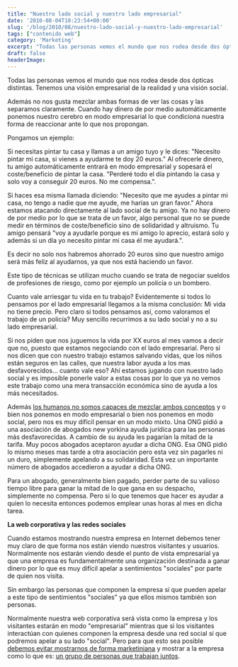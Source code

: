 ```yaml
---
title: "Nuestro lado social y nuestro lado empresarial"
date: '2010-08-04T10:23:54+00:00'
slug: '/blog/2010/08/nuestro-lado-social-y-nuestro-lado-empresarial'
tags: ["contenido web"]
category: 'Marketing'
excerpt: "Todas las personas vemos el mundo que nos rodea desde dos ópticas distintas. Tenemos una visión empresarial de la realidad y una visión social. Además no nos gusta mezclar ambas formas de ver las cos..."
draft: false
headerImage: 
---
```

Todas las personas vemos el mundo que nos rodea desde dos ópticas distintas. Tenemos una visión empresarial de la realidad y una visión social. 

Además no nos gusta mezclar ambas formas de ver las cosas y las separamos claramente. Cuando hay dinero de por medio automáticamente ponemos nuestro cerebro en modo empresarial lo que condiciona nuestra forma de reaccionar ante lo que nos propongan.



Pongamos un ejemplo:



Si necesitas pintar tu casa y llamas a un amigo tuyo y le dices: "Necesito pintar mi casa, si vienes a ayudarme te doy 20 euros." Al ofrecerle dinero, tu amigo automáticamente entrará en modo empresarial y sopesará el coste/beneficio de pintar la casa. "Perderé todo el día pintando la casa y solo voy a conseguir 20 euros. No me compensa.".



Si haces esa misma llamada diciendo: "Necesito que me ayudes a pintar mi casa, no tengo a nadie que me ayude, me harías un gran favor." Ahora estamos atacando directamente al lado social de tu amigo. Ya no hay dinero de por medio por lo que se trata de un favor, algo personal que no se puede medir en términos de coste/beneficio sino de solidaridad y altruismo. Tu amigo pensará "voy a ayudarle porque es mi amigo lo aprecio, estará solo y además si un día yo necesito pintar mi casa él me ayudará.".



Es decir no solo nos habremos ahorrado 20 euros sino que nuestro amigo será más feliz al ayudarnos, ya que nos está haciendo un favor.



Este tipo de técnicas se utilizan mucho cuando se trata de negociar sueldos de profesiones de riesgo, como por ejemplo un policía o un bombero.



Cuanto vale arriesgar tu vida en tu trabajo?  Evidentemente si todos lo pensamos por el lado empresarial llegamos a la misma conclusión: Mi vida no tiene precio.  Pero claro si todos pensamos así, como valoramos el trabajo de un policía?  Muy sencillo recurrimos a su lado social y no a su lado empresarial.



Si nos piden que nos juguemos la vida por XX euros al mes vamos a decir que no, puesto que estamos negociando con el lado empresarial. Pero si nos dicen que con nuestro trabajo estamos salvando vidas, que los niños están seguros en las calles, que nuestra labor ayuda a los mas desfavorecidos... cuanto vale eso?  Ahí estamos jugando con nuestro lado social y es imposible ponerle valor a estas cosas por lo que ya no vemos este trabajo como una mera transacción económica sino de ayuda a los más necesitados.



Además [los humanos no somos capaces de mezclar ambos conceptos](http://www.amazon.com/Predictably-Irrational-Hidden-Forces-Decisions/dp/006135323X) y o bien nos ponemos en modo empresarial o bien nos ponemos en modo social, pero nos es muy difícil pensar en un modo mixto. Una ONG pidió a una asociación de abogados new yorkina ayuda jurídica para las personas más desfavorecidas. A cambio de su ayuda les pagarían la mitad de la tarifa. Muy pocos abogados aceptaron ayudar a dicha ONG.  Esa ONG pidió lo mismo meses mas tarde a otra asociación pero esta vez sin pagarles ni un duro, simplemente apelando a su solidaridad. Esta vez un importante número de abogados accedieron a ayudar a dicha ONG.



Para un abogado, generalmente bien pagado, perder parte de su valioso tiempo libre para ganar la mitad de lo que gana en su despacho, simplemente no compensa. Pero si lo que tenemos que hacer es ayudar a quien lo necesita entonces podemos emplear unas horas al mes en dicha tarea.



**La web corporativa y las redes sociales**



Cuando estamos mostrando nuestra empresa en Internet debemos tener muy claro de que forma nos están viendo nuestros visitantes y usuarios. Normalmente nos estarán viendo desde el punto de vista empresarial ya que una empresa es fundamentalmente una organización destinada a ganar dinero por lo que es muy difícil apelar a sentimientos "sociales" por parte de quien nos visita.



Sin embargo las personas que componen la empresa sí que pueden apelar a este tipo de sentimientos "sociales" ya que ellos mismos también son personas.



Normalmente nuestra web corporativa será vista como la empresa y los visitantes estarán en modo "empresarial" mientras que si los visitantes interactúan con quienes componen la empresa desde una red social sí que podremos apelar a su lado "social". Pero para que esto sea posible [debemos evitar mostrarnos de forma marketiniana](http://static.squarespace.com/static/5303797ae4b0c6ad9e43f072/5303ce80e4b0400995a883d6/5303cf33e4b0400995a88af0/1392758579464/tu-empresa-no-necesita-un-community-manager?format=original) y mostrar a la empresa como lo que es: [un grupo de personas que trabajan juntos](http://static.squarespace.com/static/5303797ae4b0c6ad9e43f072/5303ce80e4b0400995a883d6/5303cf36e4b0400995a88b13/1392758582269/la-correcta-presencia-de-las-empresas-en-las?format=original).



